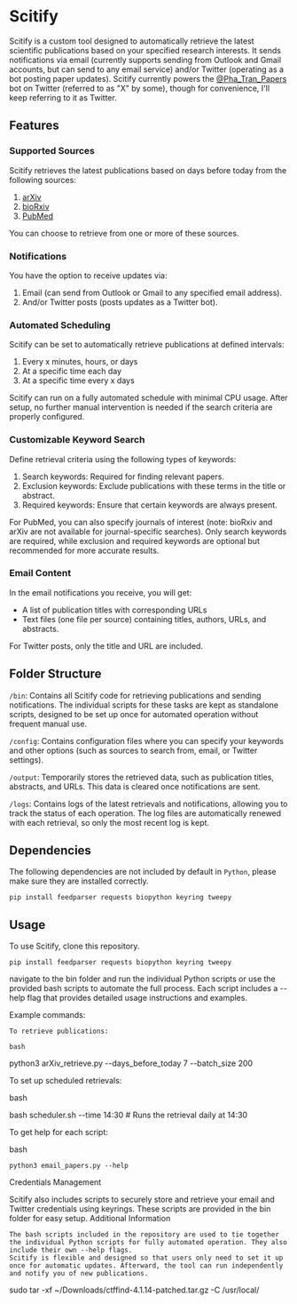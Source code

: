 # Scitify

Scitify is a custom tool designed to automatically retrieve the latest scientific publications based on your specified research interests. It sends notifications via email (currently supports sending from Outlook and Gmail accounts, but can send to any email service) and/or Twitter (operating as a bot posting paper updates). Scitify currently powers the [@Pha_Tran_Papers](https://x.com/pha_tran_papers) bot on Twitter (referred to as "X" by some), though for convenience, I'll keep referring to it as Twitter.

## Features

### Supported Sources

Scitify retrieves the latest publications based on days before today from the following sources: 

1. [arXiv](https://arxiv.org/)
2. [bioRxiv](https://www.biorxiv.org/)
3. [PubMed](https://pubmed.ncbi.nlm.nih.gov/)

You can choose to retrieve from one or more of these sources. 

### Notifications

You have the option to receive updates via: 

1. Email (can send from Outlook or Gmail to any specified email address).
2. And/or Twitter posts (posts updates as a Twitter bot).

### Automated Scheduling

Scitify can be set to automatically retrieve publications at defined intervals:
1. Every x minutes, hours, or days
2. At a specific time each day
3. At a specific time every x days

Scitify can run on a fully automated schedule with minimal CPU usage. After setup, no further manual intervention is needed if the search criteria are properly configured.

### Customizable Keyword Search

Define retrieval criteria using the following types of keywords:
1. Search keywords: Required for finding relevant papers.
2. Exclusion keywords: Exclude publications with these terms in the title or abstract.
3. Required keywords: Ensure that certain keywords are always present.

For PubMed, you can also specify journals of interest (note: bioRxiv and arXiv are not available for journal-specific searches). Only search keywords are required, while exclusion and required keywords are optional but recommended for more accurate results.

### Email Content

In the email notifications you receive, you will get:
- A list of publication titles with corresponding URLs
- Text files (one file per source) containing titles, authors, URLs, and abstracts.

For Twitter posts, only the title and URL are included.

## Folder Structure

`/bin`: Contains all Scitify code for retrieving publications and sending notifications. The individual scripts for these tasks are kept as standalone scripts, designed to be set up once for automated operation without frequent manual use.

`/config`: Contains configuration files where you can specify your keywords and other options (such as sources to search from, email, or Twitter settings).

`/output`: Temporarily stores the retrieved data, such as publication titles, abstracts, and URLs. This data is cleared once notifications are sent.

`/logs`: Contains logs of the latest retrievals and notifications, allowing you to track the status of each operation. The log files are automatically renewed with each retrieval, so only the most recent log is kept.

## Dependencies

The following dependencies are not included by default in `Python`, please make sure they are installed correctly.
```
pip install feedparser requests biopython keyring tweepy
```

## Usage

To use Scitify, clone this repository.
```
pip install feedparser requests biopython keyring tweepy
```

navigate to the bin folder and run the individual Python scripts or use the provided bash scripts to automate the full process. Each script includes a --help flag that provides detailed usage instructions and examples.

Example commands:

    To retrieve publications:

    bash

python3 arXiv_retrieve.py --days_before_today 7 --batch_size 200

To set up scheduled retrievals:

bash

bash scheduler.sh --time 14:30  # Runs the retrieval daily at 14:30

To get help for each script:

bash

    python3 email_papers.py --help

Credentials Management

Scitify also includes scripts to securely store and retrieve your email and Twitter credentials using keyrings. These scripts are provided in the bin folder for easy setup.
Additional Information

    The bash scripts included in the repository are used to tie together the individual Python scripts for fully automated operation. They also include their own --help flags.
    Scitify is flexible and designed so that users only need to set it up once for automatic updates. Afterward, the tool can run independently and notify you of new publications.

sudo tar -xf ~/Downloads/ctffind-4.1.14-patched.tar.gz -C /usr/local/
```
